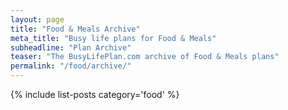 ```yaml
---
layout: page
title: "Food & Meals Archive"
meta_title: "Busy life plans for Food & Meals"
subheadline: "Plan Archive"
teaser: "The BusyLifePlan.com archive of Food & Meals plans"
permalink: "/food/archive/"
---
```

{% include list-posts category='food' %}
